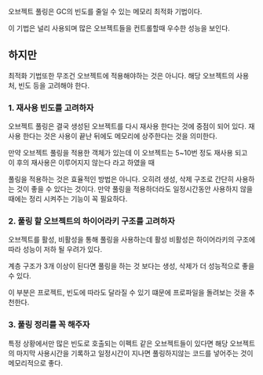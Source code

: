 <p>오브젝트 풀링은 GC의 빈도를 줄일 수 있는 메모리 최적화 기법이다.</p>
<p>이 기법은 널리 사용되며 많은 오브젝트들을 컨트롤할때 우수한 성능을 보인다.</p>
<h2 id="하지만">하지만</h2>
<p>최적화  기법또한 무조건 오브젝트에 적용해야하는 것은 아니다.
해당 오브젝트의 사용처, 빈도 등을 고려해야 한다.</p>
<h3 id="1-재사용-빈도를-고려하자">1. 재사용 빈도를 고려하자</h3>
<p>오브젝트 풀링은 결국 생성된 오브젝트를 다시 재사용 한다는 것에 중점이 되어 있다.
재사용 한다는 것은 사용이 끝난 뒤에도 메모리에 상주한다는 것을 의미한다.</p>
<p>만약 오브젝트 풀링을 적용한 객체가 있는데 이 오브젝트는 5~10번 정도 재사용 되고
이 후의 재사용은 이루어지지 않는다 라고 하였을 때 </p>
<p>풀링을 적용하는 것은 효율적인 방법은 아니다.
오히려 생성, 삭제 구조로 간단히 사용하는 것이 좋을 수 있다는 것이다.
만약 풀링을 적용하더라도 일정시간동안 사용하지 않을 때에는 정리 시켜주는 기능이 꼭 필요하다.</p>
<h3 id="2-풀링-할-오브젝트의-하이어라키-구조를-고려하자">2. 풀링 할 오브젝트의 하이어라키 구조를 고려하자</h3>
<p>오브젝트를 활성, 비활성을 통해 풀링을 사용하는데
활성 비활성은 하이어라키의 구조에 따라 성능이 저하 될 우려가 있다.</p>
<p>계층 구조가 3개 이상이 된다면 풀링을 하는 것 보다는 생성, 삭제가 더
성능적으로 좋을 수 있다.</p>
<p>이 부분은 프로젝트, 빈도에 따라도 달라질 수 있기 떄문에 프로파일을 돌려보는 것을 추천한다.</p>
<h3 id="3-풀링-정리를-꼭-해주자">3. 풀링 정리를 꼭 해주자</h3>
<p>특정 상황에서만 많은 빈도로 호출되는 이펙트 같은 오브젝트들이 있다면
해당 오브젝트의 마지막 사용시간을 기록하고 일정시간이 지나면 풀링하지않는 코드를
넣어주는 것이 메모리적으로 좋다.</p>